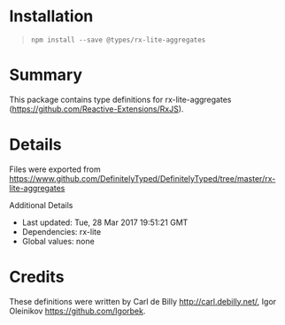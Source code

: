 # Installation
> `npm install --save @types/rx-lite-aggregates`

# Summary
This package contains type definitions for rx-lite-aggregates (https://github.com/Reactive-Extensions/RxJS).

# Details
Files were exported from https://www.github.com/DefinitelyTyped/DefinitelyTyped/tree/master/rx-lite-aggregates

Additional Details
 * Last updated: Tue, 28 Mar 2017 19:51:21 GMT
 * Dependencies: rx-lite
 * Global values: none

# Credits
These definitions were written by Carl de Billy <http://carl.debilly.net/>, Igor Oleinikov <https://github.com/Igorbek>.
